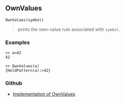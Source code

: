 ## OwnValues 

```
OwnValues(symbol)
```
> prints the own-value rule associated with `symbol`.
  
### Examples

``` 
>> a=42
42

>> OwnValues(a)
{HoldPattern(a):>42}
```
### Github
* [Implementation of OwnValues](https://github.com/axkr/symja_android_library/blob/master/symja_android_library/matheclipse-core/src/main/java/org/matheclipse/core/builtin/PatternMatching.java#L1382) 
